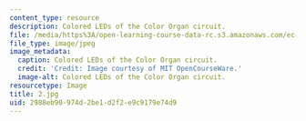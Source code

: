 ```yaml
---
content_type: resource
description: Colored LEDs of the Color Organ circuit.
file: /media/https%3A/open-learning-course-data-rc.s3.amazonaws.com/ec-s06-practical-electronics-fall-2004/2988eb90974d2be1d2f2e9c9179e74d9_2.jpg
file_type: image/jpeg
image_metadata:
  caption: Colored LEDs of the Color Organ circuit.
  credit: 'Credit: Image courtesy of MIT OpenCourseWare.'
  image-alt: Colored LEDs of the Color Organ circuit.
resourcetype: Image
title: 2.jpg
uid: 2988eb90-974d-2be1-d2f2-e9c9179e74d9
---
```

